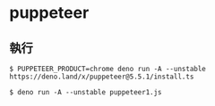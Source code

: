 # puppeteer

## 執行

```
$ PUPPETEER_PRODUCT=chrome deno run -A --unstable https://deno.land/x/puppeteer@5.5.1/install.ts

$ deno run -A --unstable puppeteer1.js
```
